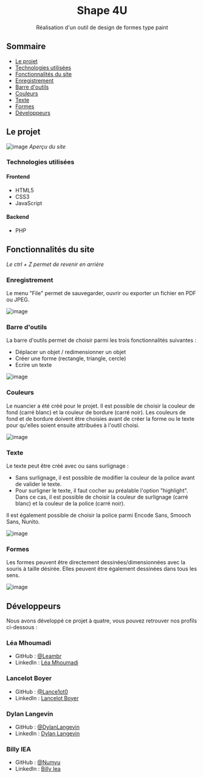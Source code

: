 <h1 align="center">Shape 4U</h1>

<div align="center">
   Réalisation d'un outil de design de formes type paint
</div>


<!-- SOMMAIRE -->

## Sommaire

- [Le projet](#le-projet)
- [Technologies utilisées](#technologies-utilisées)
- [Fonctionnalités du site](#fonctionnalités-du-site)
- [Enregistrement](#enregistrement)
- [Barre d'outils](#barre-doutils)
- [Couleurs](#couleurs)
- [Texte](#texte)
- [Formes](#formes)
- [Développeurs](#développeurs)

<!-- OVERVIEW -->

## Le projet
![image](https://user-images.githubusercontent.com/95865130/159140774-68d3d123-6b6d-45a9-8a60-63e1461ebe0b.png)
<i>Aperçu du site</i>


### Technologies utilisées
#### Frontend
- HTML5
- CSS3
- JavaScript

#### Backend
- PHP

## Fonctionnalités du site
<i>Le ctrl + Z permet de revenir en arrière</i>

### Enregistrement
Le menu "File" permet de sauvegarder, ouvrir ou exporter un fichier en PDF ou JPEG.

![image](https://user-images.githubusercontent.com/95865130/159140978-2719d10d-a80f-4572-a34a-49d0a42513aa.png)

### Barre d'outils
La barre d'outils permet de choisir parmi les trois fonctionnalités suivantes :
- Déplacer un objet / redimensionner un objet
- Créer une forme (rectangle, triangle, cercle)
- Ecrire un texte

![image](https://user-images.githubusercontent.com/95865130/159140940-82846f4c-f1c1-437a-9065-f91c97847d27.png)

### Couleurs
Le nuancier a été créé pour le projet. Il est possible de choisir la couleur de fond (carré blanc) et la couleur de bordure (carré noir).
Les couleurs de fond et de bordure doivent être choisies avant de créer la forme ou le texte pour qu'elles soient ensuite attribuées à l'outil choisi.

![image](https://user-images.githubusercontent.com/95865130/159141118-b9bc309b-1ac4-4b9d-80ae-14d850f2c0a8.png)

### Texte
Le texte peut être créé avec ou sans surlignage :
- Sans surlignage, il est possible de modifier la couleur de la police avant de valider le texte.
- Pour surligner le texte, il faut cocher au préalable l'option "highlight". Dans ce cas, il est possible de choisir la couleur de surlignage (carré blanc) et la couleur de la police (carré noir).

Il est également possible de choisir la police parmi Encode Sans, Smooch Sans, Nunito.

![image](https://user-images.githubusercontent.com/95865130/159141670-53a791d4-5e13-491e-b8b8-38f003096f78.png)

### Formes
Les formes peuvent être directement dessinées/dimensionnées avec la souris à taille désirée. Elles peuvent être également dessinées dans tous les sens.

![image](https://user-images.githubusercontent.com/95865130/159142194-b955d706-8b23-45d8-8681-2c19ed427460.png)


## Développeurs
Nous avons développé ce projet à quatre, vous pouvez retrouver nos profils ci-dessous :

### Léa Mhoumadi
- GitHub : [@Leambr](https://github.com/Leambr)
- LinkedIn : [Léa Mhoumadi](https://www.linkedin.com/in/lea-mhoumadi)

### Lancelot Boyer
- GitHub : [@Lance1ot0](https://github.com/Lance1ot0)
- LinkedIn : [Lancelot Boyer](https://www.linkedin.com/in/lancelot-boyer-1aa044226/)

### Dylan Langevin
- GitHub : [@DylanLangevin](https://github.com/DylanLangevin)
- LinkedIn : [Dylan Langevin](https://www.linkedin.com/in/langevindylan/)

### Billy IEA
- GitHub : [@Numyu](https://github.com/Numyu)
- LinkedIn : [Billy Iea](https://www.linkedin.com/in/billy-iea)
